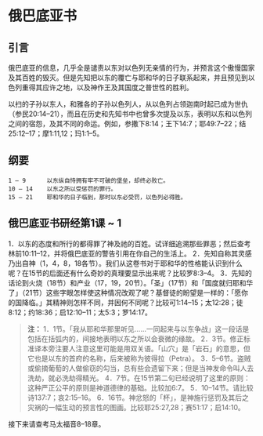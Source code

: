 # 俄巴底亚书

## 引言

俄巴底亚的信息，几乎全是谴责以东对以色列无亲情的行为，并预言这个傲慢国家及其百姓的毁灭。但是先知把以东的覆亡与耶和华的日子联系起来，并且预见到以色列重得其应许之地，以及神作王及其国度之普世性的胜利。

以扫的子孙以东人，和雅各的子孙以色列人，从以色列占领迦南时起已成为世仇（参民20:14–21），而且在历史和先知书中也曾多次提及以东，表明以东和以色列之间的宿怨，及其不同的命运。例如，参撒下8:14；王下14:7；耶49:7–22；结25:12–17；摩1:11,12；玛1:1–5。

<!--more-->

## 纲要

	1 – 9      以东纵自恃拥有牢不可破的堡垒，却终必败亡。
	10 – 14    以东之所以受惩罚的罪行。
	15 – 21    耶和华的日子临到，那时以东必受罚，以色列必得胜。

## 俄巴底亚书研经第1课 ~ 1

1．以东的态度和所行的都得罪了神及祂的百姓。试详细追溯那些罪恶；然后查考林前10:11–12，并将俄巴底亚的警告引用在你自己的生活上。
2．先知自称其灵感乃出自神（1，4，8，18各节）。我们从这卷书对于耶和华的性格能认识到什么呢？在15节的后面还有什么奇妙的真理要显示出来呢？比较罗8:3–4。
3．先知的话论到火烧（18节）和产业（17，19，20节）。「圣」（17节）和「国度就归耶和华了」（21节）这些字眼怎样使这种情况改观了呢？基督徒的盼望是一样的：「愿你的国降临。」其精神则怎样不同，并因何不同呢？比较可1:14–15；太12:28；徒8:12；约18:36；启12:10–11；太5:3；罗14:17。

> **注：**
> 1．1节。「我从耶和华那里听见……一同起来与以东争战」这一段话是包括在括弧内的，间接地表明以东之所以会衰微的缘故。
> 2．3节。修正标准译本旁注要人注意这里可能是用双关语。「山穴」是「岩石」的意思，但它也是以东的首府的名称，后来被称为彼得拉（Petra）。
> 3．5–6节。盗贼或偷摘葡萄的人做偷窃的勾当，总有些会遗留下来；但是当神发命令叫人去洗劫，就必洗劫得精光。
> 4．7节。在15节第二句已经说明了这里的原则：这种严正公平的原则是神道德律的基础。比较加6:7。
> 5．10–14节。请比较诗137:7；哀2:15–16。
> 6．16节。神忿怒的「杯」，是神施行惩罚及其后之灾祸的一幅生动的预言性的图画。比较耶25:27,28；赛51:17；启14:10。

接下来请查考马太福音8–18章。